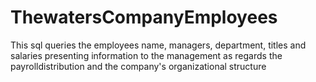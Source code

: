 # ThewatersCompanyEmployees
This sql queries the employees name, managers, department, titles and salaries
presenting information to the management as regards the payrolldistribution and the company's organizational structure
